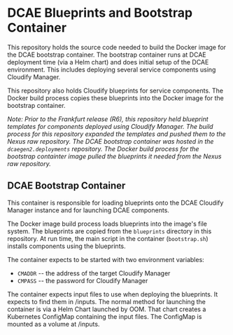 # DCAE Blueprints and Bootstrap Container
This repository holds the source code needed to build the
Docker image for the DCAE bootstrap container.  The bootstrap
container runs at DCAE deployment time (via a Helm chart) and
does initial setup of the DCAE environment.  This includes
deploying several service components using Cloudify Manager.

This repository also holds Cloudify blueprints for service components.
The Docker build process copies these blueprints into the Docker image
for the bootstrap container.

_Note: Prior to the Frankfurt release (R6), this repository held blueprint templates
for components deployed using Cloudify Manager.   The build process for this
repository expanded the templates and pushed them to the Nexus raw
repository.  The DCAE bootstrap container was hosted in the `dcaegen2.deployments` repository.
The Docker build process for the bootstrap containter image pulled the blueprints it needed from the Nexus raw repository._

## DCAE Bootstrap Container
This container is responsible for loading blueprints onto the
DCAE Cloudify Manager instance and for launching DCAE components.

The Docker image build process loads  blueprints into the
image's file system.   The blueprints are copied from the `blueprints` directory in this repository.
At run time, the main script in the container
(`bootstrap.sh`) installs
components using the blueprints.

The container expects to be started with two environment variables:
  - `CMADDR` -- the address of the target Cloudify Manager
  - `CMPASS` -- the password for Cloudify Manager

The container expects input files to use when deploying the blueprints.
It expects to find them in /inputs.   The normal method for launching
the container is via a Helm Chart launched by OOM.  That chart creates
a Kubernetes ConfigMap containing the input files.  The ConfigMap is
mounted as a volume at /inputs.

